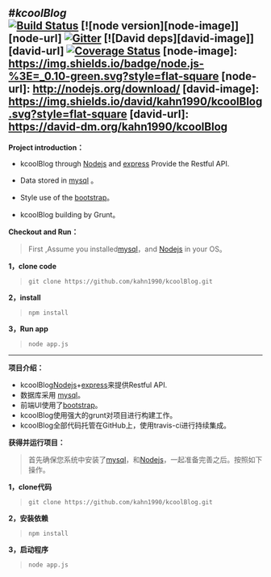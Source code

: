 

#*kcoolBlog*     
[![Build Status](https://travis-ci.org/kahn1990/kcoolBlog.svg?branch=master)](https://travis-ci.org/kahn1990/kcoolBlog)
[![node version][node-image]][node-url]
[![Gitter](https://badges.gitter.im/Join%20Chat.svg)](https://gitter.im/kahn1990/kcoolBlog?utm_source=badge&utm_medium=badge&utm_campaign=pr-badge)
[![David deps][david-image]][david-url]
[![Coverage Status](https://coveralls.io/repos/kahn1990/kcoolBlog/badge.svg)](https://coveralls.io/r/kahn1990/kcoolBlog)
[node-image]: https://img.shields.io/badge/node.js-%3E=_0.10-green.svg?style=flat-square
[node-url]: http://nodejs.org/download/
[david-image]: https://img.shields.io/david/kahn1990/kcoolBlog.svg?style=flat-square
[david-url]: https://david-dm.org/kahn1990/kcoolBlog
----------

**Project introduction：**

  - kcoolBlog through  [Nodejs](http://nodejs.org/ "Nodejs") and [express](http://expressjs.com/) Provide the Restful API.
  - Data stored in [mysql](http://www.mysql.com/) 。

  - Style use of the [bootstrap](https://github.com/twitter/bootstrap)。
  - kcoolBlog building by Grunt。

**Checkout and Run：**

  > First ,Assume you installed[mysql](http://www.mysql.com/)，and [Nodejs](http://nodejs.org/ "Nodejs") in your OS。

**1，clone code**

 >  `git clone https://github.com/kahn1990/kcoolBlog.git`

**2，install**

>  `npm install`


**3，Run app**


>  `node app.js`


----

**项目介绍：**

  - kcoolBlog[Nodejs](http://nodejs.org/ "Nodejs")+[express](http://expressjs.com/)来提供Restful API.
  - 数据库采用 [mysql](http://www.mysql.com/)。
  - 前端UI使用了[bootstrap](https://github.com/twitter/bootstrap)。
  - kcoolBlog使用强大的grunt对项目进行构建工作。
  - kcoolBlog全部代码托管在GitHub上，使用travis-ci进行持续集成。

**获得并运行项目：**

  > 首先确保您系统中安装了[mysql](http://www.mysql.com/)，和[Nodejs](http://nodejs.org/ "Nodejs")，一起准备完善之后。按照如下操作。

**1，clone代码**

 >  `git clone https://github.com/kahn1990/kcoolBlog.git`

**2，安装依赖**

>  `npm install`


**3，启动程序**


>  `node app.js`
